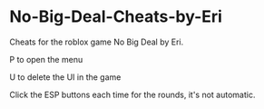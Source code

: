# No-Big-Deal-Cheats-by-Eri
Cheats for the roblox game No Big Deal by Eri.


P to open the menu

U to delete the UI in the game


Click the ESP buttons each time for the rounds, it's not automatic.
